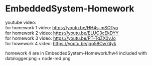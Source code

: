# EmbeddedSystem-Homework
youtube video: <br/>
for homework 1 video: https://youtu.be/HH4s-mSOTyo <br/>
for homework 2 video: https://youtu.be/ELUC3cEkDYY <br/>
for homework 3 video: https://youtu.be/PT-TqZX0vJo <br/>
for howework 4 video: https://youtu.be/jqp58Ow74yk <br/>

homework 4 are in EmbeddedSystem-Homework/hw4 included with datalogger.png + node-red.png 
